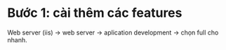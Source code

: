 # Bước 1: cài thêm các features

Web server (iis) -> web server -> aplication development -> chọn full cho nhanh.

